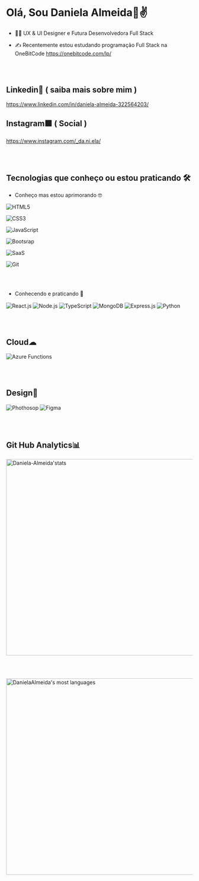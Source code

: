 ### <h1>Olá, Sou Daniela Almeida💜✌</h1>


- 👩‍💻 UX & UI Designer e Futura Desenvolvedora Full Stack

- ✍ Recentemente estou estudando programação Full Stack na OneBitCode https://onebitcode.com/lp/

<br><br>

 ## Linkedin🔵 ( saiba mais sobre mim )
 https://www.linkedin.com/in/daniela-almeida-322564203/
 
 ## Instagram🟪 ( Social )
 https://www.instagram.com/_da.ni.ela/
 







<br><br>
 
 ## Tecnologias que conheço ou estou praticando 🛠

- Conheço mas estou aprimorando 🤓

<img align="center" alt="HTML5" 
src="https://img.shields.io/badge/HTML5-E34F26?style=for-the-badge&logo=html5&logoColor=white">

<img align="center" alt="CSS3" 
src="https://img.shields.io/badge/CSS3-1572B6?style=for-the-badge&logo=css3&logoColor=white">

<img align="center" alt="JavaScript" 
src="https://img.shields.io/badge/JavaScript-F7DF1E?style=for-the-badge&logo=javascript&logoColor=black">

<img align="center" alt="Bootsrap" 
src="https://img.shields.io/badge/Bootstrap-563D7C?style=for-the-badge&logo=bootstrap&logoColor=white">
 
<img align="center" alt="SaaS" 
src="https://img.shields.io/badge/Sass-CC6699?style=for-the-badge&logo=sass&logoColor=white">

<img align="center" alt="Git" 
src="https://img.shields.io/badge/GIT-E44C30?style=for-the-badge&logo=git&logoColor=white">





<br><br>


 - Conhecendo e praticando 🧐

<img align="center" alt="React.js" src="https://img.shields.io/badge/React-20232A?style=for-the-badge&logo=react&logoColor=61DAFB">

<img align="center" alt="Node.js" src="https://img.shields.io/badge/Node.js-43853D?style=for-the-badge&logo=node.js&logoColor=white">

<img align="center" alt="TypeScript" src="https://img.shields.io/badge/TypeScript-007ACC?style=for-the-badge&logo=typescript&logoColor=white">

<img align="center" alt="MongoDB" src="https://img.shields.io/badge/MongoDB-4EA94B?style=for-the-badge&logo=mongodb&logoColor=white">

<img align="center" alt="Express.js" src="https://img.shields.io/badge/Express.js-404D59?style=for-the-badge">

<img align="center" alt="Python" src="https://img.shields.io/badge/Python-14354C?style=for-the-badge&logo=python&logoColor=white">







<br><br>



## Cloud☁
  <img align="center" alt="Azure Functions" src="https://img.shields.io/badge/Azure_Functions-0062AD?style=for-the-badge&logo=azure-functions&logoColor=white">




<br><br>


## Design🌈
  <img align="center" alt="Phothosop" src="https://img.shields.io/badge/Adobe%20Photoshop-31A8FF?style=for-the-badge&logo=Adobe%20Photoshop&logoColor=black">
  
  <img align="center" alt="Figma" src="https://img.shields.io/badge/Figma-F24E1E?style=for-the-badge&logo=figma&logoColor=white">




<br><br>

## Git Hub Analytics📊


<img width="530em" src="https://github-readme-stats.vercel.app/api?username=Daniela-Almeida&show_icons=true&theme=tokyonight" alt="Daniela-Almeida'stats"/>

<br><br>

<img width="530em" src="https://github-readme-stats.vercel.app/api/top-langs/?username=Daniela-Almeida&layout=compact&theme=tokyonight" alt="DanielaAlmeida's most languages">
